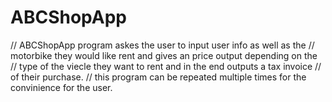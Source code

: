 # ABCShopApp

// ABCShopApp program askes the user to input user info as well as the
// motorbike they would like rent and gives an price output depending on the 
// type of the viecle they want to rent and in the end outputs a tax invoice
// of their purchase.
// this program can be repeated multiple times for the convinience for the user.

